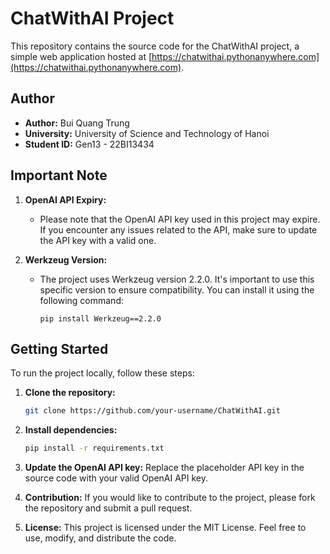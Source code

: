 # ChatWithAI Project

This repository contains the source code for the ChatWithAI project, a simple web application hosted at [https://chatwithai.pythonanywhere.com](https://chatwithai.pythonanywhere.com).

## Author

- **Author:** Bui Quang Trung
- **University:** University of Science and Technology of Hanoi
- **Student ID:** Gen13 - 22BI13434

## Important Note

1. **OpenAI API Expiry:**
   - Please note that the OpenAI API key used in this project may expire. If you encounter any issues related to the API, make sure to update the API key with a valid one.

2. **Werkzeug Version:**
   - The project uses Werkzeug version 2.2.0. It's important to use this specific version to ensure compatibility. You can install it using the following command:
     ```
     pip install Werkzeug==2.2.0
     ```
## Getting Started

To run the project locally, follow these steps:

1. **Clone the repository:**
   ```bash
   git clone https://github.com/your-username/ChatWithAI.git
2. **Install dependencies:**
   ```bash
   pip install -r requirements.txt
3. **Update the OpenAI API key:**
Replace the placeholder API key in the source code with your valid OpenAI API key.
4. **Contribution:**
If you would like to contribute to the project, please fork the repository and submit a pull request.

5. **License:**
This project is licensed under the MIT License. Feel free to use, modify, and distribute the code.
